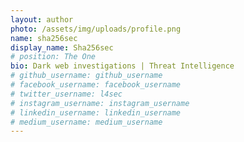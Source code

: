 ```yaml
---
layout: author
photo: /assets/img/uploads/profile.png
name: sha256sec
display_name: Sha256sec
# position: The One
bio: Dark web investigations | Threat Intelligence
# github_username: github_username
# facebook_username: facebook_username
# twitter_username: l4sec
# instagram_username: instagram_username
# linkedin_username: linkedin_username
# medium_username: medium_username
---
```


